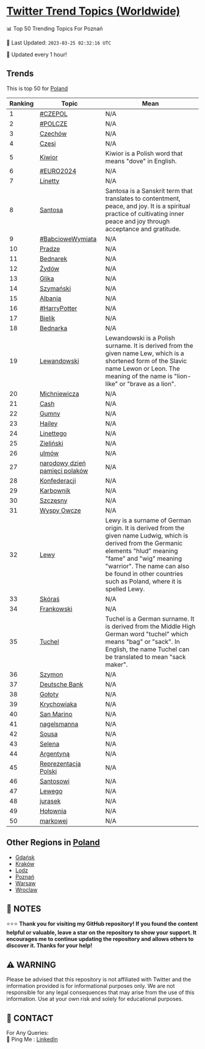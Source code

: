 [Twitter Trend Topics (Worldwide)](https://github.com/ErcinDedeoglu/Twitter-Trend-Topics)
==========


📊 Top 50 Trending Topics For Poznań

📆 Last Updated: `2023-03-25 02:32:16 UTC`

🔧 Updated every 1 hour!


## Trends

This is top 50 for [Poland](</Poland>)

| Ranking | Topic | Mean |
| ------- | ------------ | ------------ |
| 1 | [#CZEPOL](http://twitter.com/search?q=%23CZEPOL) | N/A |
| 2 | [#POLCZE](http://twitter.com/search?q=%23POLCZE) | N/A |
| 3 | [Czechów](http://twitter.com/search?q=Czech%c3%b3w) | N/A |
| 4 | [Czesi](http://twitter.com/search?q=Czesi) | N/A |
| 5 | [Kiwior](http://twitter.com/search?q=Kiwior) | Kiwior is a Polish word that means "dove" in English. |
| 6 | [#EURO2024](http://twitter.com/search?q=%23EURO2024) | N/A |
| 7 | [Linetty](http://twitter.com/search?q=Linetty) | N/A |
| 8 | [Santosa](http://twitter.com/search?q=Santosa) | Santosa is a Sanskrit term that translates to contentment, peace, and joy. It is a spiritual practice of cultivating inner peace and joy through acceptance and gratitude. |
| 9 | [#BabcioweWymiata](http://twitter.com/search?q=%23BabcioweWymiata) | N/A |
| 10 | [Pradze](http://twitter.com/search?q=Pradze) | N/A |
| 11 | [Bednarek](http://twitter.com/search?q=Bednarek) | N/A |
| 12 | [Żydów](http://twitter.com/search?q=%c5%bbyd%c3%b3w) | N/A |
| 13 | [Glika](http://twitter.com/search?q=Glika) | N/A |
| 14 | [Szymański](http://twitter.com/search?q=Szyma%c5%84ski) | N/A |
| 15 | [Albanią](http://twitter.com/search?q=Albani%c4%85) | N/A |
| 16 | [#HarryPotter](http://twitter.com/search?q=%23HarryPotter) | N/A |
| 17 | [Bielik](http://twitter.com/search?q=Bielik) | N/A |
| 18 | [Bednarka](http://twitter.com/search?q=Bednarka) | N/A |
| 19 | [Lewandowski](http://twitter.com/search?q=Lewandowski) | Lewandowski is a Polish surname. It is derived from the given name Lew, which is a shortened form of the Slavic name Lewon or Leon. The meaning of the name is "lion-like" or "brave as a lion". |
| 20 | [Michniewicza](http://twitter.com/search?q=Michniewicza) | N/A |
| 21 | [Cash](http://twitter.com/search?q=Cash) | N/A |
| 22 | [Gumny](http://twitter.com/search?q=Gumny) | N/A |
| 23 | [Hailey](http://twitter.com/search?q=Hailey) | N/A |
| 24 | [Linettego](http://twitter.com/search?q=Linettego) | N/A |
| 25 | [Zieliński](http://twitter.com/search?q=Zieli%c5%84ski) | N/A |
| 26 | [ulmów](http://twitter.com/search?q=ulm%c3%b3w) | N/A |
| 27 | [narodowy dzień pamięci polaków](http://twitter.com/search?q=narodowy+dzie%c5%84+pami%c4%99ci+polak%c3%b3w) | N/A |
| 28 | [Konfederacji](http://twitter.com/search?q=Konfederacji) | N/A |
| 29 | [Karbownik](http://twitter.com/search?q=Karbownik) | N/A |
| 30 | [Szczęsny](http://twitter.com/search?q=Szcz%c4%99sny) | N/A |
| 31 | [Wyspy Owcze](http://twitter.com/search?q=Wyspy+Owcze) | N/A |
| 32 | [Lewy](http://twitter.com/search?q=Lewy) | Lewy is a surname of German origin. It is derived from the given name Ludwig, which is derived from the Germanic elements "hlud" meaning "fame" and "wig" meaning "warrior". The name can also be found in other countries such as Poland, where it is spelled Lewy. |
| 33 | [Skóraś](http://twitter.com/search?q=Sk%c3%b3ra%c5%9b) | N/A |
| 34 | [Frankowski](http://twitter.com/search?q=Frankowski) | N/A |
| 35 | [Tuchel](http://twitter.com/search?q=Tuchel) | Tuchel is a German surname. It is derived from the Middle High German word "tuchel" which means "bag" or "sack". In English, the name Tuchel can be translated to mean "sack maker". |
| 36 | [Szymon](http://twitter.com/search?q=Szymon) | N/A |
| 37 | [Deutsche Bank](http://twitter.com/search?q=Deutsche+Bank) | N/A |
| 38 | [Gołoty](http://twitter.com/search?q=Go%c5%82oty) | N/A |
| 39 | [Krychowiaka](http://twitter.com/search?q=Krychowiaka) | N/A |
| 40 | [San Marino](http://twitter.com/search?q=San+Marino) | N/A |
| 41 | [nagelsmanna](http://twitter.com/search?q=nagelsmanna) | N/A |
| 42 | [Sousa](http://twitter.com/search?q=Sousa) | N/A |
| 43 | [Selena](http://twitter.com/search?q=Selena) | N/A |
| 44 | [Argentyną](http://twitter.com/search?q=Argentyn%c4%85) | N/A |
| 45 | [Reprezentacja Polski](http://twitter.com/search?q=Reprezentacja+Polski) | N/A |
| 46 | [Santosowi](http://twitter.com/search?q=Santosowi) | N/A |
| 47 | [Lewego](http://twitter.com/search?q=Lewego) | N/A |
| 48 | [jurasek](http://twitter.com/search?q=jurasek) | N/A |
| 49 | [Hołownia](http://twitter.com/search?q=Ho%c5%82ownia) | N/A |
| 50 | [markowej](http://twitter.com/search?q=markowej) | N/A |



## Other Regions in [Poland](</Poland>)

* [Gdańsk](</Poland/Gdańsk.md>)
* [Kraków](</Poland/Kraków.md>)
* [Lodz](</Poland/Lodz.md>)
* [Poznań](</Poland/Poznań.md>)
* [Warsaw](</Poland/Warsaw.md>)
* [Wroclaw](</Poland/Wroclaw.md>)



## 📝 NOTES

⭐⭐⭐ **Thank you for visiting my GitHub repository! If you found the content helpful or valuable, leave a star on the repository to show your support. It encourages me to continue updating the repository and allows others to discover it. Thanks for your help!**


## ⚠️ WARNING

Please be advised that this repository is not affiliated with Twitter and the information provided is for informational purposes only. We are not responsible for any legal consequences that may arise from the use of this information. Use at your own risk and solely for educational purposes.


## 📨 CONTACT

 For Any Queries:  
            🏓 Ping Me : [LinkedIn](https://www.linkedin.com/in/ercindedeoglu/)
